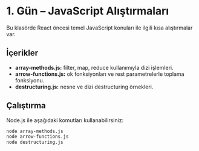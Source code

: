 # 1. Gün – JavaScript Alıştırmaları

Bu klasörde React öncesi temel JavaScript konuları ile ilgili kısa alıştırmalar var.

## İçerikler

- **array-methods.js:** filter, map, reduce kullanımıyla dizi işlemleri.
- **arrow-functions.js:** ok fonksiyonları ve rest parametrelerle toplama fonksiyonu.
- **destructuring.js:** nesne ve dizi destructuring örnekleri.

## Çalıştırma

Node.js ile aşağıdaki komutları kullanabilirsiniz:

```bash
node array-methods.js
node arrow-functions.js
node destructuring.js

